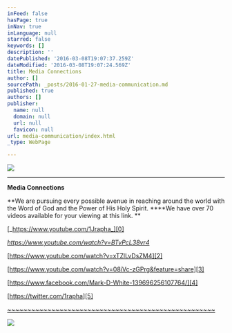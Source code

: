 ```yaml
---
inFeed: false
hasPage: true
inNav: true
inLanguage: null
starred: false
keywords: []
description: ''
datePublished: '2016-03-08T19:07:37.259Z'
dateModified: '2016-03-08T19:07:24.569Z'
title: Media Connections
author: []
sourcePath: _posts/2016-01-27-media-communication.md
published: true
authors: []
publisher:
  name: null
  domain: null
  url: null
  favicon: null
url: media-communication/index.html
_type: WebPage

---
```

![](https://s3-us-west-2.amazonaws.com/the-grid-img/p/24dddf645ffc7c8b29cbde8d7835df94a89008ac.jpg)

****

**Media Connections**

**We are pursuing every possible avenue in reaching around the world with the Word of God and the Power of His Holy Spirit. ****We have over 70 videos available for your viewing at this link. **

[_https://www.youtube.com/1Jrapha_][0]

_[https://www.youtube.com/watch?v=BTvPcL38vr4 ][1]_

[https://www.youtube.com/watch?v=xTZlLvDsZM4][2]

[https://www.youtube.com/watch?v=08iVc-zGPrg&feature=share][3]

[https://www.facebook.com/Mark-D-White-139696256107764/][4]

[https://twitter.com/1rapha][5]

[~~~~~~~~~~~~~~~~~~~~~~~~~~~~~~~~~~~~~~~~~~~~~~~~~~~~][5]

[][5]

[][3]

[][3]

[][3]

[][2]
![](https://the-grid-user-content.s3-us-west-2.amazonaws.com/4619abe8-f83e-4fcf-a064-35c8d592b05c.png)

[0]: https://www.youtube.com/1Jrapha
[1]: https://www.youtube.com/watch?v=BTvPcL38vr4
[2]: https://www.youtube.com/watch?v=xTZlLvDsZM4
[3]: https://www.youtube.com/watch?v=08iVc-zGPrg&feature=share
[4]: https://www.facebook.com/Mark-D-White-139696256107764/
[5]: https://twitter.com/1rapha